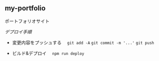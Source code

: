 ## my-portfolio
ポートフォリオサイト

*デプロイ手順*
- 変更内容をプッシュする　
`git add -A`
`git commit -m '...'`
`git push`  

- ビルド&デプロイ　
`npm run deploy`
